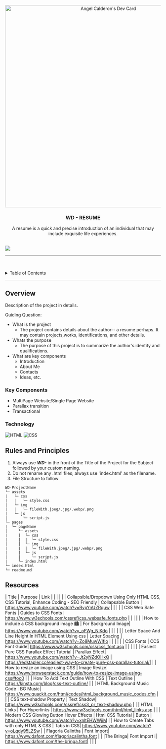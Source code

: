 <a name="readme-top">

<br/>

<br />
<div align="center">
  <a href="https://github.com/zyx-0314/">
  <!-- TODO: If you want to add logo or banner you can add it here -->
  <a href="https://app.daily.dev/ashiyel"><img src="https://api.daily.dev/devcards/v2/4oY6KBXmOnMAMIGrfsb8y.png?r=z6m&type=wide" width="652" alt="Angel Calderon's Dev Card"/></a>
  </a>
<!-- TODO: Change Title to the name of the title of your Project -->
  <h3 align="center">WD - RESUME</h3>
</div>
<!-- TODO: Make a short description -->
<div align="center">
  A resume is a quick and precise introduction of an individual that may include exquisite life experiences. 
</div>

<br />

<!-- TODO: Change the zyx-0314 into your github username  -->
<!-- TODO: Change the WD-Template-Project into the same name of your folder -->
![](https://visit-counter.vercel.app/counter.png?page=Ashiyel/WD-Resume)

---

<br />
<br />

<!-- TODO: If you want to add more layers for your readme -->
<details>
  <summary>Table of Contents</summary>
  <ol>
    <li>
      <a href="#overview">Overview</a>
      <ol>
        <li>
          <a href="#key-components">Key Components</a>
        </li>
        <li>
          <a href="#technology">Technology</a>
        </li>
      </ol>
    </li>
    <li>
      <a href="#rules-and-principles">Rules and Principles</a>
    </li>
    <li>
      <a href="#resources">Resources</a>
    </li>
  </ol>
</details>

---

## Overview

<!-- TODO: To be changed -->
<!-- The following are just sample -->
Description of the project in details.

Guiding Question:
- What is the project
   - The project contains details about the author-- a resume perhaps. It may contain projects,works, identifications, and other details.
- Whats the purpose
   - The purpose of this project is to summarize the author's identity and qualifications.
- What are key components
   - Introduction
   - About Me
   - Contacts
   - Ideas, etc.

### Key Components
<!-- TODO: List of Key Components -->
<!-- The following are just sample -->
- MultiPage Website/Single Page Website
- Parallax transition
- Transactional

### Technology
<!-- TODO: List of Technology Used -->
![HTML](https://img.shields.io/badge/HTML-E34F26?style=for-the-badge&logo=html5&logoColor=white)
![CSS](https://img.shields.io/badge/CSS-1572B6?style=for-the-badge&logo=css3&logoColor=white)

## Rules and Principles
1. Always use ***WD-*** in the front of the Title of the Project for the Subject followed by your custom naming.
2. Do not rename any .html files; always use 'index.html' as the filename.
3. File Structure to follow

```
WD-ProjectName
└─ assets
|   └─ css
|   |   └─ style.css
|   └─ img
|   |   └─ fileWith.jpeg/.jpg/.webp/.png
|   └─ js
|       └─ script.js
└─ pages
|  └─ pageName
|     └─ assets
|     |  └─ css
|     |  |  └─ style.css
|     |  └─ img
|     |  |  └─ fileWith.jpeg/.jpg/.webp/.png
|     |  └─ js
|     |     └─ script.js
|     └─ index.html
└─ index.html
└─ readme.md
```

## Resources

<!-- TODO: Add References -->
| Title | Purpose | Link |
| | | |
| Collapsible/Dropdown Using Only HTML CSS, CSS Tutorial, Enhance Coding - SEO Friendly | Collapsable Button | https://www.youtube.com/watch?v=RvpYnUZRquw
| | | |
| CSS Web Safe Fonts | Guides to CSS Fonts | https://www.w3schools.com/cssref/css_websafe_fonts.php |
| | | |
| How to include a CSS background image 🏙️ | For Background Image| https://www.youtube.com/watch?v=_oFWg_NlKdo |
| | | |
| Letter Space And Line Height In HTML Element Using css | Letter Spacing | https://www.youtube.com/watch?v=Zo8MuwWIflo |
| | | |
| CSS Fonts | CCS Font Guide| https://www.w3schools.com/css/css_font.asp |
| | | |
| Easiest Pure CSS Parallax Effect Tutorial | Parallax Effect| https://www.youtube.com/watch?v=Jt2yNZdOHxQ | https://redstapler.co/easiest-way-to-create-pure-css-parallax-tutorial/|
| 
| How to resize an image using CSS | Image Resize| https://www.browserstack.com/guide/how-to-resize-image-using-css#toc0 |
|
| How To Add Text Outline With CSS | Text Outline | https://kinsta.com/blog/css-text-outline/ |
|
| HTML Background Music Code | BG Music| https://www.quackit.com/html/codes/html_background_music_codes.cfm |
|
| CSS text-shadow Property | Text Shadow| https://www.w3schools.com/cssref/css3_pr_text-shadow.php |
|
| HTML Links | For Hyperlinks | https://www.w3schools.com/html/html_links.asp |
|
| Modern CSS Glowing Button Hover Effects | Html CSS Tutorial | Button | https://www.youtube.com/watch?v=xnltEHWWjiM |
| How to Create Tabs with only HTML & CSS | Tabs in CSS| https://www.youtube.com/watch?v=oLqdy95LZSw |
| Flagoria Calintha | Font Import| https://www.dafont.com/flagoriacalintha.font |
|
|The Bringa| Font Import i| https://www.dafont.com/the-bringa.font|
|
| |
